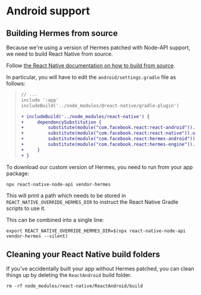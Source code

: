 # Android support

## Building Hermes from source

Because we're using a version of Hermes patched with Node-API support, we need to build React Native from source.

Follow [the React Native documentation on how to build from source](https://reactnative.dev/contributing/how-to-build-from-source#update-your-project-to-build-from-source).

In particular, you will have to edit the `android/settings.gradle` file as follows:

> ```diff
> // ...
> include ':app'
> includeBuild('../node_modules/@react-native/gradle-plugin')
>
> + includeBuild('../node_modules/react-native') {
> +     dependencySubstitution {
> +         substitute(module("com.facebook.react:react-android")).using(project(":packages:react-native:ReactAndroid"))
> +         substitute(module("com.facebook.react:react-native")).using(project(":packages:react-native:ReactAndroid"))
> +         substitute(module("com.facebook.react:hermes-android")).using(project(":packages:react-native:ReactAndroid:hermes-engine"))
> +         substitute(module("com.facebook.react:hermes-engine")).using(project(":packages:react-native:ReactAndroid:hermes-engine"))
> +     }
> + }
> ```

To download our custom version of Hermes, you need to run from your app package:

```
npx react-native-node-api vendor-hermes
```

This will print a path which needs to be stored in `REACT_NATIVE_OVERRIDE_HERMES_DIR` to instruct the React Native Gradle scripts to use it.

This can be combined into a single line:

```
export REACT_NATIVE_OVERRIDE_HERMES_DIR=$(npx react-native-node-api vendor-hermes --silent)
```

## Cleaning your React Native build folders

If you've accidentally built your app without Hermes patched, you can clean things up by deleting the `ReactAndroid` build folder.

```
rm -rf node_modules/react-native/ReactAndroid/build
```
